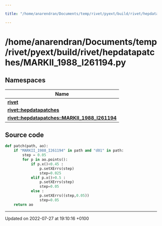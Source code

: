 ```yaml
---

title: "/home/anarendran/Documents/temp/rivet/pyext/build/rivet/hepdatapatches/MARKII_1988_I261194.py"

---
```


# /home/anarendran/Documents/temp/rivet/pyext/build/rivet/hepdatapatches/MARKII_1988_I261194.py



## Namespaces

| Name           |
| -------------- |
| **[rivet](http://example.org/namespaces/namespacerivet/)**  |
| **[rivet::hepdatapatches](http://example.org/namespaces/namespacerivet_1_1hepdatapatches/)**  |
| **[rivet::hepdatapatches::MARKII_1988_I261194](http://example.org/namespaces/namespacerivet_1_1hepdatapatches_1_1markii__1988__i261194/)**  |




## Source code

```python
def patch(path, ao):
    if "MARKII_1988_I261194" in path and "d01" in path:
        step = 0.05
        for p in ao.points():
            if p.x()<0.45 :
                p.setXErrs(step)
                step=0.025
            elif p.x()>0.5 :
                p.setXErrs(step)
                step=0.05
            else :
                p.setXErrs((step,0.05))
                step=0.05
    return ao
```


-------------------------------

Updated on 2022-07-27 at 19:10:16 +0100

